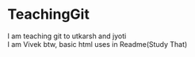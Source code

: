 # TeachingGit
I am teaching git to utkarsh and jyoti
<br>
I am Vivek btw, basic html uses in Readme(Study That)
